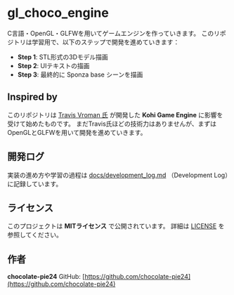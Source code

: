 # gl_choco_engine

C言語・OpenGL・GLFWを用いてゲームエンジンを作っていきます。
このリポジトリは学習用で、以下のステップで開発を進めていきます：

- **Step 1**: STL形式の3Dモデル描画
- **Step 2**: UIテキストの描画
- **Step 3**: 最終的に Sponza base シーンを描画

## Inspired by

このリポジトリは [Travis Vroman 氏](https://kohiengine.com/) が開発した
 **Kohi Game Engine** に影響を受けて始めたものです。
まだTravis氏ほどの技術力はありませんが、まずはOpenGLとGLFWを用いて開発を進めていきます。

## 開発ログ

実装の進め方や学習の過程は [docs/development_log.md](docs/development_log.md) （Development Log）に記録しています。

## ライセンス

このプロジェクトは **MITライセンス** で公開されています。
詳細は [LICENSE](LICENSE) を参照してください。

## 作者

**chocolate-pie24**
GitHub: [https://github.com/chocolate-pie24](https://github.com/chocolate-pie24)
